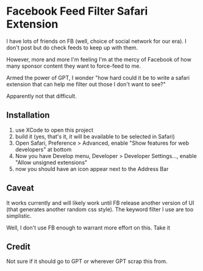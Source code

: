 # Facebook Feed Filter Safari Extension

I have lots of friends on FB (well, choice of social network for our era). I don't post but do check feeds to keep up with them.

However, more and more I'm feeling I'm at the mercy of Facebook of how many sponsor content they want to force-feed to me.

Armed the power of GPT, I wonder "how hard could it be to write a safari extension that can help me filter out those I don't want to see?"

Apparently not that difficult.


## Installation
1. use XCode to open this project
2. build it (yes, that's it, it will be available to be selected in Safari)
3. Open Safari, Preference > Advanced, enable "Show features for web developers" at bottom
4. Now you have Develop menu, Developer > Developer Settings..., enable "Allow unsigned extensions"
5. now you should have an icon appear next to the Address Bar


## Caveat

It works currently and will likely work until FB release another version of UI (that generates another random css style).
The keyword filter I use are too simplistic.

Well, I don't use FB enough to warrant more effort on this. Take it


## Credit
Not sure if it should go to GPT or wherever GPT scrap this from.
